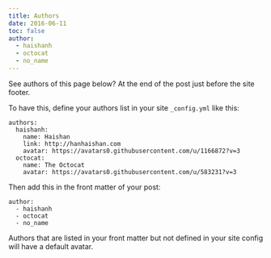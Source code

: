 ```yaml
---
title: Authors
date: 2016-06-11
toc: false
author:
  - haishanh
  - octocat
  - no_name
---
```


See authors of this page below? At the end of the post just before the site footer.

To have this, define your authors list in your site `_config.yml` like this:

```text
authors:
  haishanh:
    name: Haishan
    link: http://hanhaishan.com
    avatar: https://avatars0.githubusercontent.com/u/1166872?v=3
  octocat:
    name: The Octocat
    avatar: https://avatars0.githubusercontent.com/u/583231?v=3
```

Then add this in the front matter of your post:

```text
author:
  - haishanh
  - octocat
  - no_name
```

Authors that are listed in your front matter but not defined in your site config will have a default avatar.
